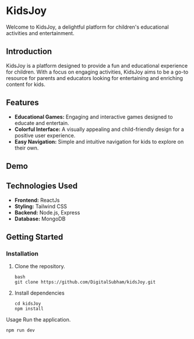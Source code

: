 # KidsJoy

Welcome to KidsJoy, a delightful platform for children's educational activities and entertainment.


## Introduction

KidsJoy is a platform designed to provide a fun and educational experience for children. With a focus on engaging activities, KidsJoy aims to be a go-to resource for parents and educators looking for entertaining and enriching content for kids.

## Features

- **Educational Games:** Engaging and interactive games designed to educate and entertain.
- **Colorful Interface:** A visually appealing and child-friendly design for a positive user experience.
- **Easy Navigation:** Simple and intuitive navigation for kids to explore on their own.

## Demo

 

## Technologies Used

- **Frontend:** ReactJs
- **Styling:** Tailwind CSS
- **Backend:** Node.js, Express
- **Database:** MongoDB

## Getting Started


### Installation

1. Clone the repository.
   ```
   bash
   git clone https://github.com/DigitalSubham/kidsJoy.git
   ```

2. Install dependencies
   ```
   cd kidsJoy
   npm install
   ```

Usage
Run the application.

```
npm run dev
```
